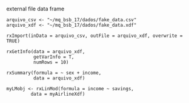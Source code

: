 external file data frame

```{r}
arquivo_csv <- "~/mq_bsb_17/dados/fake_data.csv"
arquivo_xdf <- "~/mq_bsb_17/dados/fake_data.xdf"
```

```{r}
rxImport(inData = arquivo_csv, outFile = arquivo_xdf, overwrite = TRUE)
```


```{r}
rxGetInfo(data = arquivo_xdf, 
          getVarInfo = T,
          numRows = 10)
```

```{r}
rxSummary(formula = ~ sex + income, 
          data = arquivo_xdf)
```

```{r}
myLMobj <- rxLinMod(formula = income ~ savings, 
         data = myAirlineXdf)
```

